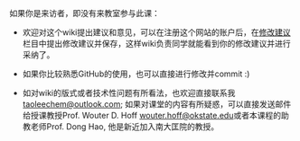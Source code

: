如果你是来访者，即没有来教室参与此课：

- 欢迎对这个wiki提出建议和意见，可以在注册这个网站的账户后，在[修改建议](https://github.com/taoleechem/biology/wiki/%E4%BF%AE%E6%94%B9%E5%BB%BA%E8%AE%AE/_edit)栏目中提出修改建议并保存，这样wiki负责同学就能看到你的修改建议并进行采纳了。

- 如果你比较熟悉GitHub的使用，也可以直接进行修改并commit :)

- 如对wiki的版式或者技术性问题有所看法，也欢迎直接联系我<taoleechem@outlook.com>; 如果对课堂的内容有所疑惑，可以直接发送邮件给授课教授Prof. Wouter D. Hoff <wouter.hoff@okstate.edu>或者本课程的助教老师Prof. Dong Hao, 他是新近加入南大匡院的教授。